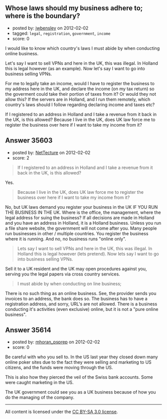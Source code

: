 ## Whose laws should my business adhere to; where is the boundary?

- posted by: [jwbensley](https://stackexchange.com/users/-1/13240-jwbensley) on 2012-02-02
- tagged: `legal`, `registration`, `government`, `income`
- score: 0

I would like to know which country's laws I must abide by when conducting online business.

Let's say I want to sell VPNs and here in the UK, this was illegal. In Holland this is legal however (as an example). Now let's say I want to go into business selling VPNs.

For me to legally take an income, would I have to register the business to my address here in the UK, and declare the income (on my tax return) so the goverment could take their portion of taxes from it? Or would they not allow this? If the servers are in Holland, and I run them remotely, which country's laws should I follow regarding declaring income and taxes etc?

If I registered to an address in Holland and I take a revenue from it back in the UK, is this allowed? Because I live in the UK, does UK law force me to register the business over here if I want to take my income from it?


## Answer 35603

- posted by: [NetTecture](https://stackexchange.com/users/-1/3350-nettecture) on 2012-02-02
- score: 2

> If I registered to an address in Holland and I take a revenue from it back in the UK, is this 
> allowed? 

Yes.

> Because I live in the UK, does UK law force me to register the business over here if I want to 
> take my income from it?

No, but UK laws demand you register your business in the UK IF YOU RUN THE BUSINESS IN THE UK. Where is the office, the management, where the legal address for suing the business? If all decisions are made in Holland and you have an address in Holland, it is a Holland business. Unless you run a file share website, the government will not come after you. Many people run businesses in other / multiple countries. You register the business where it is running. And no, no business runs "online only".

> Lets say I want to sell VPNs and here in the UK, this was illegal. In Holland this is legal 
> however (lets pretend). Now lets say I want to go into business selling VPNs.

Sell it to a UK resident and the UK may open procedures against you, serving you the legal papers via cross country services.

> I must abide by when conducting on line business;

There is no such thing as an online business. See, the provider sends you invoices to an address, the bank does so. The business has to have a registration address, and sorry, URL's are not allowed. There is a business conducting it's activities (even exclusive) online, but it is not a "pure online business".


## Answer 35614

- posted by: [mhoran_psprep](https://stackexchange.com/users/-1/15626-mhoran-psprep) on 2012-02-02
- score: 0

Be careful with who you sell to. In the US last year they closed down many online poker sites due to the fact they were selling and marketing to US citizens, and the funds were moving through the US.  

This is also how they pierced the veil of the Swiss bank accounts. Some were caught marketing in the US.

The UK government could see you as a UK business because of how you do the managing of the company.



---

All content is licensed under the [CC BY-SA 3.0 license](https://creativecommons.org/licenses/by-sa/3.0/).
